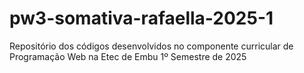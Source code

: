 # pw3-somativa-rafaella-2025-1
Repositório dos códigos desenvolvidos no componente curricular de Programação Web na Etec de Embu 1º Semestre de 2025
